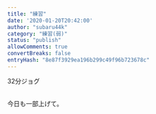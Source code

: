 ```yaml
---
title: "練習"
date: '2020-01-20T20:42:00'
author: "subaru44k"
category: "練習(弱)"
status: "publish"
allowComments: true
convertBreaks: false
entryHash: "8e87f3929ea196b299c49f96b723678c"
---
```

32分ジョグ<div><br></div><div>今日も一部上げて。</div>

